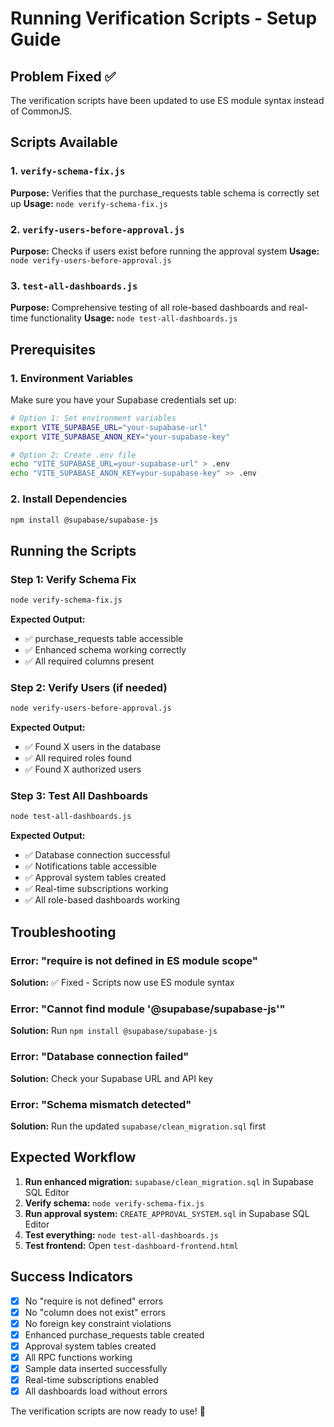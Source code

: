 # Running Verification Scripts - Setup Guide

## Problem Fixed ✅

The verification scripts have been updated to use ES module syntax instead of CommonJS.

## Scripts Available

### 1. `verify-schema-fix.js`
**Purpose:** Verifies that the purchase_requests table schema is correctly set up
**Usage:** `node verify-schema-fix.js`

### 2. `verify-users-before-approval.js`
**Purpose:** Checks if users exist before running the approval system
**Usage:** `node verify-users-before-approval.js`

### 3. `test-all-dashboards.js`
**Purpose:** Comprehensive testing of all role-based dashboards and real-time functionality
**Usage:** `node test-all-dashboards.js`

## Prerequisites

### 1. Environment Variables
Make sure you have your Supabase credentials set up:

```bash
# Option 1: Set environment variables
export VITE_SUPABASE_URL="your-supabase-url"
export VITE_SUPABASE_ANON_KEY="your-supabase-key"

# Option 2: Create .env file
echo "VITE_SUPABASE_URL=your-supabase-url" > .env
echo "VITE_SUPABASE_ANON_KEY=your-supabase-key" >> .env
```

### 2. Install Dependencies
```bash
npm install @supabase/supabase-js
```

## Running the Scripts

### Step 1: Verify Schema Fix
```bash
node verify-schema-fix.js
```

**Expected Output:**
- ✅ purchase_requests table accessible
- ✅ Enhanced schema working correctly
- ✅ All required columns present

### Step 2: Verify Users (if needed)
```bash
node verify-users-before-approval.js
```

**Expected Output:**
- ✅ Found X users in the database
- ✅ All required roles found
- ✅ Found X authorized users

### Step 3: Test All Dashboards
```bash
node test-all-dashboards.js
```

**Expected Output:**
- ✅ Database connection successful
- ✅ Notifications table accessible
- ✅ Approval system tables created
- ✅ Real-time subscriptions working
- ✅ All role-based dashboards working

## Troubleshooting

### Error: "require is not defined in ES module scope"
**Solution:** ✅ Fixed - Scripts now use ES module syntax

### Error: "Cannot find module '@supabase/supabase-js'"
**Solution:** Run `npm install @supabase/supabase-js`

### Error: "Database connection failed"
**Solution:** Check your Supabase URL and API key

### Error: "Schema mismatch detected"
**Solution:** Run the updated `supabase/clean_migration.sql` first

## Expected Workflow

1. **Run enhanced migration:** `supabase/clean_migration.sql` in Supabase SQL Editor
2. **Verify schema:** `node verify-schema-fix.js`
3. **Run approval system:** `CREATE_APPROVAL_SYSTEM.sql` in Supabase SQL Editor
4. **Test everything:** `node test-all-dashboards.js`
5. **Test frontend:** Open `test-dashboard-frontend.html`

## Success Indicators

- [x] No "require is not defined" errors
- [x] No "column does not exist" errors
- [x] No foreign key constraint violations
- [x] Enhanced purchase_requests table created
- [x] Approval system tables created
- [x] All RPC functions working
- [x] Sample data inserted successfully
- [x] Real-time subscriptions enabled
- [x] All dashboards load without errors

The verification scripts are now ready to use! 🎉
